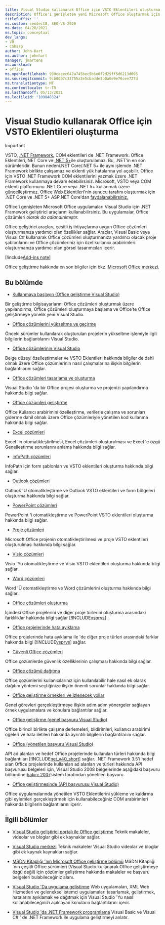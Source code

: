 ```yaml
---
title: Visual Studio kullanarak Office için VSTO Eklentileri oluşturma
description: Office'i genişleten yeni Microsoft Office oluşturmak için Visual Studio geliştirici araçlarını .NET Framework nasıl kullanabileceğiniz hakkında bilgi edinebilirsiniz.
titleSuffix: ''
ms.custom: seodec18, SEO-VS-2020
ms.date: 04/28/2021
ms.topic: conceptual
dev_langs:
- VB
- CSharp
author: John-Hart
ms.author: johnhart
manager: jmartens
ms.workload:
- office
ms.openlocfilehash: 990caeec642a745bec5b6e0f2d29ff5d6213d095
ms.sourcegitcommit: 9cb0097c33755a3e5cbadde3b0a6e9e76cee727d
ms.translationtype: MT
ms.contentlocale: tr-TR
ms.lasthandoff: 05/13/2021
ms.locfileid: "109848324"
---
```

# <a name="create-vsto-add-ins-for-office-by-using-visual-studio"></a>Visual Studio kullanarak Office için VSTO Eklentileri oluşturma
> [!IMPORTANT]
> VSTO, [.NET Framework.](https://docs.microsoft.com/dotnet/framework/get-started/overview) COM eklentileri de .NET Framework. Office Eklentileri,.NET Core ve [.NET 5+](https://docs.microsoft.com/dotnet/core/dotnet-five)ile oluşturulamaz. Bu, .NET'in en son sürümleridir. Bunun nedeni.NET Core/.NET 5+ ile aynı işlemde .NET Framework birlikte çalışamaz ve eklenti yük hatalarına yol açabilir. Office için VSTO .NET Framework COM eklentilerini yazmak üzere .NET Framework kullanmaya devam edebilirsiniz. Microsoft, VSTO veya COM eklenti platformunu .NET Core veya .NET 5+ kullanmak üzere güncelleştirmez. Office Web Eklentileri'nin sunucu tarafını oluşturmak için .NET Core ve .NET 5+ ASP.NET Core'dan [faydalanabilirsiniz.](https://docs.microsoft.com/office/dev/add-ins/overview/office-add-ins)

  Office'i genişleten Microsoft Office uygulamaları Visual Studio için .NET Framework geliştirici araçlarını kullanabilirsiniz. Bu uygulamalar, Office çözümleri *olarak da adlandırılmıştır.*

 Office geliştirici araçları, çeşitli iş ihtiyaçlarına uygun Office çözümleri oluşturmanıza yardımcı olan özellikler sağlar. Araçlar, Visual Basic veya Visual C# kullanarak Office çözümleri oluşturmanıza yardımcı olacak proje şablonlarını ve Office çözümleriniz için özel kullanıcı arabirimleri oluşturmanıza yardımcı olan görsel tasarımcıları içerir.

[!include[Add-ins note](includes/addinsnote.md)]

 Office geliştirme hakkında en son bilgiler için bkz. [Microsoft Office merkezi.](https://developer.microsoft.com/office/docs)

## <a name="in-this-section"></a>Bu bölümde
- [Kullanmaya başlayın &#40;Office geliştirme Visual Studio&#41;](getting-started-office-development-in-visual-studio.md)

 Bir geliştirme bilgisayarlarını Office çözümleri oluşturmak üzere yapılandırma, Office çözümleri oluşturmaya başlama ve Office'te Office geliştirmeye yönelik yeni Visual Studio.

- [Office çözümlerini yükseltme ve geçirme](upgrading-and-migrating-office-solutions.md)

 Önceki sürümler kullanılarak oluşturulan projelerin yükseltme işlemiyle ilgili bilgilerin bağlantılarını Visual Studio.

- [Office çözümlerinin Visual Studio](architecture-of-office-solutions-in-visual-studio.md)

 Belge düzeyi özelleştirmeler ve VSTO Eklentileri hakkında bilgiler de dahil olmak üzere Office çözümlerinin nasıl çalışmalarına ilişkin bilgilerin bağlantılarını sağlar.

- [Office çözümleri tasarlama ve oluşturma](designing-and-creating-office-solutions.md)

 Visual Studio 'da bir Office projesi oluşturma ve projenizi yapılandırma hakkında bilgi sağlar.

- [Office çözümleri geliştirme](developing-office-solutions.md)

 Office Kullanıcı arabirimini özelleştirme, verilerle çalışma ve sorunları giderme dahil olmak üzere Office çözümleriyle yönetilen kod kullanma hakkında bilgi sağlar.

- [Excel çözümleri](excel-solutions.md)

 Excel 'in otomatikleştirilmesi, Excel çözümleri oluşturulması ve Excel 'e özgü Genelleştirme sorunlarını anlama hakkında bilgi sağlar.

- [InfoPath çözümleri](infopath-solutions.md)

 InfoPath için form şablonları ve VSTO eklentileri oluşturma hakkında bilgi sağlar.

- [Outlook çözümleri](outlook-solutions.md)

 Outlook 'U otomatikleştirme ve Outlook VSTO eklentileri ve form bölgeleri oluşturma hakkında bilgi sağlar.

- [PowerPoint çözümleri](powerpoint-solutions.md)

 PowerPoint 'i otomatikleştirme ve PowerPoint VSTO eklentileri oluşturma hakkında bilgi sağlar.

- [Proje çözümleri](project-solutions.md)

 Microsoft Office projenin otomatikleştirilmesi ve proje VSTO eklentileri oluşturulması hakkında bilgi sağlar.

- [Visio çözümleri](visio-solutions.md)

 Visio 'Yu otomatikleştirme ve Visio VSTO eklentileri oluşturma hakkında bilgi sağlar.

- [Word çözümleri](word-solutions.md)

 Word 'Ü otomatikleştirme ve Word çözümlerini oluşturma hakkında bilgi sağlar.

- [Office çözümleri oluşturma](building-office-solutions.md)

 İçindeki Office projelerini ve diğer proje türlerini oluşturma arasındaki farklılıklar hakkında bilgi sağlar [!INCLUDE[vsprvs](../sharepoint/includes/vsprvs-md.md)] .

- [Office projelerinde hata ayıklama](debugging-office-projects.md)

 Office projelerinde hata ayıklama ile 'de diğer proje türleri arasındaki farklar hakkında bilgi [!INCLUDE[vsprvs](../sharepoint/includes/vsprvs-md.md)] sağlar.

- [Güvenli Office çözümleri](securing-office-solutions.md)

 Office çözümlerde güvenlik özelliklerinin çalışması hakkında bilgi sağlar.

- [Office çözümü dağıtma](deploying-an-office-solution.md)

 Office çözümlerini kullanıcılarınız için kullanılabilir hale nasıl ek olarak dağıtım yöntemi seçtiğinize ilişkin önemli sorunlar hakkında bilgi sağlar.

- [Office geliştirme örnekleri ve izlenecek yollar](office-development-samples-and-walkthroughs.md)

 Genel görevleri gerçekleştirmeye ilişkin adım adım yönergeler sağlayan örnek uygulamalara ve konulara bağlantılar sağlar.

- [Office geliştirme &#40;genel başvuru Visual Studio&#41;](general-reference-office-development-in-visual-studio.md)

 Office birincil birlikte çalışma derlemeleri, bildirimleri, kullanıcı arabirimi öğeleri ve hata iletileri hakkında ayrıntılı bilgilerin bağlantılarını sağlar.

- [Office &#40;yönetilen başvuru Visual Studio&#41;](managed-reference-office-development-in-visual-studio.md)

 API ad alanları ve hedef Office projelerinde kullanılan türleri hakkında bilgi bağlantıları [!INCLUDE[net_v40_short](../sharepoint/includes/net-v40-short-md.md)] sağlar. .NET Framework 3.5'i hedef alan Office projelerinde kullanılan ad alanları ve türleri hakkında API başvurusu belgeleri için, Visual Studio 2008 belgelerinde aşağıdaki başvuru bölümüne [bakın: 2007](managed-reference-office-development-in-visual-studio.md)sistem tarafından yönetilen başvuru.

- [Office geliştirmesinde &#40;API başvurusu Visual Studio&#41;](unmanaged-api-reference-office-development-in-visual-studio.md)

 Office uygulamalarında yönetilen VSTO Eklentilerini yükleme ve kaldırma gibi eylemleri gerçekleştirmek için kullanabileceğiniz COM arabirimleri hakkında bilgilerin bağlantılarını içerir.

## <a name="related-sections"></a>İlgili bölümler
- [Visual Studio geliştirici portalı ile Office geliştirme](https://developer.microsoft.com/office/docs) Teknik makaleler, videolar ve bloglar gibi ek kaynaklar sağlar.

- [Visual Studio merkezi](https://visualstudio.microsoft.com/) Teknik makaleler Visual Studio videolar ve bloglar gibi ek kaynak kaynakları sağlar.

- [MSDN Kitaplığı 'nın Microsoft Office geliştirme bölümü](/previous-versions/office/office-12/bb726434(v=office.12)) MSDN Kitaplığı 'nın çeşitli Office sürümleri (Visual Studio kullanarak Office geliştirmeye özgü değil) için çözümler geliştirme hakkında makaleler ve başvuru belgeleri bulabileceğiniz alanı.

- [Visual Studio 'Da uygulama geliştirme](/previous-versions/h8w79z10(v=vs.140)) Web uygulamaları, XML Web Hizmetleri ve geleneksel istemci uygulamaları tasarlamak, geliştirmek, hatalarını ayıklamak ve dağıtmak için Visual Studio 'Yu nasıl kullanabileceğinizi açıklayan konuların bağlantılarını içerir.

- [Visual Studio 'da .NET Framework programlama](/previous-versions/visualstudio/visual-studio-2010/k1s94fta(v=vs.100)) Visual Basic ve Visual C# ' de .NET Framework ile uygulama geliştirmeyi anlatır.
